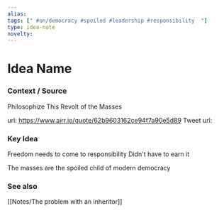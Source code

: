 ```yaml
---
alias: 
tags: [" #on/democracy #spoiled #leadership #responsibility  "]
type: idea-note
novelty: 
---
```

# Idea Name

### Context / Source
Philosophize This
Revolt of the Masses

url: https://www.airr.io/quote/62b9603162ce94f7a90e5d89
Tweet url: 

### Key Idea

Freedom needs to come to responsibility
Didn't have to earn it

The masses are the spoiled child of modern democracy


### See also
[[Notes/The problem with an inheritor]]
